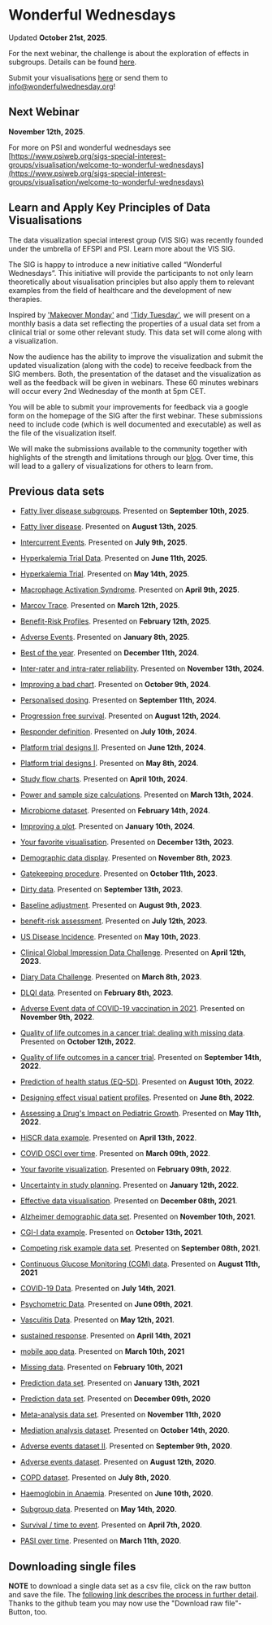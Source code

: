 # Wonderful Wednesdays

Updated **October 21st, 2025**. 

For the next webinar, the challenge is about the exploration of effects in subgroups. Details can be found [here](data/2025/2025-10-08).

Submit your visualisations [here](https://docs.google.com/forms/d/e/1FAIpQLSdNAaiuUAD89LAdQm5KNnLWs-MjqA4pzX2VHAwN7iqwoKpi-Q/viewform) or send them to <info@wonderfulwednesday.org>!

## Next Webinar

**November 12th, 2025**.

For more on PSI and wonderful wednesdays see [https://www.psiweb.org/sigs-special-interest-groups/visualisation/welcome-to-wonderful-wednesdays](https://www.psiweb.org/sigs-special-interest-groups/visualisation/welcome-to-wonderful-wednesdays)

## Learn and Apply Key Principles of Data Visualisations
The data visualization special interest group (VIS SIG) was recently founded under the umbrella of EFSPI and PSI. Learn more about the VIS SIG.

The SIG is happy to introduce a new initiative called “Wonderful Wednesdays”. This initiative will provide the participants to not only learn theoretically about visualisation principles but also apply them to relevant examples from the field of healthcare and the development of new therapies. 

Inspired by ['Makeover Monday'](https://www.makeovermonday.co.uk/) and ['Tidy Tuesday'](https://github.com/rfordatascience/tidytuesday), we will present on a monthly basis a data set reflecting the properties of a usual data set from a clinical trial or some other relevant study. This data set will come along with a visualization. 

Now the audience has the ability to improve the visualization and submit the updated visualization (along with the code) to receive feedback from the SIG members. Both, the presentation of the dataset and the visualization as well as the feedback will be given in webinars. These 60 minutes webinars will occur every 2nd Wednesday of the month at 5pm CET. 

You will be able to submit your improvements for feedback via a google form on the homepage of the SIG after the first webinar. These submissions need to include code (which is well documented and executable) as well as the file of the visualization itself.

We will make the submissions available to the community together with highlights of the strength and limitations through our [blog](https://vis-sig.github.io/blog/). Over time, this will lead to a gallery of visualizations for others to learn from.


## Previous data sets 

* [Fatty liver disease subgroups](data/2025/2025-09-10). Presented on **September 10th, 2025**.

* [Fatty liver disease](data/2025/2025-08-13). Presented on **August 13th, 2025**.

* [Intercurrent Events](data/2025/2025-07-09). Presented on **July 9th, 2025**.

* [Hyperkalemia Trial Data](data/2025/2025-06-11). Presented on **June 11th, 2025**.

* [Hyperkalemia Trial](data/2025/2025-05-14). Presented on **May 14th, 2025**.

* [Macrophage Activation Syndrome](data/2025/2025-04-09). Presented on **April 9th, 2025**.

* [Marcov Trace](data/2025/2025-03-12). Presented on **March 12th, 2025**.

* [Benefit-Risk Profiles](data/2025/2025-02-12). Presented on **February 12th, 2025**.
 
* [Adverse Events](data/2025/2025-01-08). Presented on **January 8th, 2025**.

* [Best of the year](data/2024/2024-12-11). Presented on **December 11th, 2024**.

* [Inter-rater and intra-rater reliability](data/2024/2024-11-13). Presented on **November 13th, 2024**.

* [Improving a bad chart](data/2024/2024-10-09). Presented on **October 9th, 2024**.

* [Personalised dosing](data/2024/2024-09-11). Presented on **September 11th, 2024**.

* [Progression free survival](data/2024/2024-08-12). Presented on **August 12th, 2024**.

* [Responder definition](data/2024/2024-07-10). Presented on **July 10th, 2024**.

* [Platform trial designs II](data/2024/2024-06-12). Presented on **June 12th, 2024**.

* [Platform trial designs I](data/2024/2024-05-08). Presented on **May 8th, 2024**.

* [Study flow charts](data/2024/2024-04-10). Presented on **April 10th, 2024**.

* [Power and sample size calculations](data/2024/2024-03-13). Presented on **March 13th, 2024**.

* [Microbiome dataset](data/2024/2024-02-14). Presented on **February 14th, 2024**.

* [Improving a plot](data/2023/2024-01-10). Presented on **January 10th, 2024**.

* [Your favorite visualisation](data/2023/2023-12-13). Presented on **December 13th, 2023**.

* [Demographic data display](data/2023/2023-11-08). Presented on **November 8th, 2023**.

* [Gatekeeping procedure](data/2023/2023-10-11). Presented on **October 11th, 2023**.

* [Dirty data](data/2023/2023-09-13). Presented on **September 13th, 2023**.

* [Baseline adjustment](data/2023/2023-08-09). Presented on **August 9th, 2023**.

* [benefit-risk assessment](data/2023/2023-07-12). Presented on **July 12th, 2023**.

* [US Disease Incidence](data/2023/2023-05-10). Presented on **May 10th, 2023**.

* [Clinical Global Impression Data Challenge](data/2023/2023-04-12). Presented on **April 12th, 2023**.

* [Diary Data Challenge](data/2023/2023-02-08). Presented on **March 8th, 2023**.

* [DLQI data](data/2023/2023-02-08). Presented on **February 8th, 2023**.

* [Adverse Event data of COVID-19 vaccination in 2021](data/2022/2022-11-09). Presented on **November 9th, 2022**.

* [Quality of life outcomes in a cancer trial: dealing with missing data](data/2022/2022-10-12). Presented on **October 12th, 2022**.

* [Quality of life outcomes in a cancer trial](data/2022/2022-09-14). Presented on **September 14th, 2022**.

* [Prediction of health status (EQ-5D)](data/2022/2022-08-10). Presented on **August 10th, 2022**.

* [Designing effect visual patient profiles](data/2022/2022-06-08). Presented on **June 8th, 2022**.  

* [Assessing a Drug's Impact on Pediatric Growth](data/2022/2022-05-11). Presented on **May 11th, 2022**.

* [HiSCR data example](data/2022/2022-04-13). Presented on **April 13th, 2022**.

* [COVID OSCI over time](data/2022/2022-03-09). Presented on **March 09th, 2022**.

* [Your favorite visualization](data/2022/2022-02-09). Presented on **February 09th, 2022**.

* [Uncertainty in study planning](data/2022/2022-01-12). Presented on **January 12th, 2022**.

* [Effective data visualisation](data/2021/2021-12-08). Presented on **December 08th, 2021**.

* [Alzheimer demographic data set](data/2021/2021-11-10). Presented on **November 10th, 2021**.

* [CGI-I data example](data/2021/2021-10-13). Presented on **October 13th, 2021**.

* [Competing risk example data set](data/2021/2021-09-08). Presented on **September 08th, 2021**.

* [Continuous Glucose Monitoring (CGM) data](data/2021/2021-08-11). Presented on **August 11th, 2021**

* [COVID-19 Data](data/2021/2021-07-14). Presented on **July 14th, 2021**.

* [Psychometric Data](data/2021/2021-06-09). Presented on **June 09th, 2021**.

* [Vasculitis Data](data/2021/2021-05-12). Presented on **May 12th, 2021**.

* [sustained response](data/2021/2021-04-14). Presented on **April 14th, 2021**

* [mobile app data](data/2021/2021-03-10). Presented on **March 10th, 2021**

* [Missing data](data/2021/2021-02-10). Presented on **February 10th, 2021**

* [Prediction data set](data/2021/2021-01-13). Presented on **January 13th, 2021**

* [Prediction data set](data/2020/2020-12-09). Presented on **December 09th, 2020**

* [Meta-analysis data set](data/2020/2020-11-11). Presented on **November 11th, 2020**

* [Mediation analysis dataset](data/2020/2020-10-14).  Presented on **October 14th, 2020**.

* [Adverse events dataset II](data/2020/2020-09-09).  Presented on **September 9th, 2020**.

* [Adverse events dataset](data/2020/2020-08-12). Presented on **August 12th, 2020**.

* [COPD dataset](data/2020/2020-07-08). Presented on **July 8th, 2020**.  

* [Haemoglobin in Anaemia](data/2020/2020-06-10). Presented on **June 10th, 2020**. 

* [Subgroup data](data/2020/2020-05-13). Presented on **May 14th, 2020**. 

* [Survival / time to event](data/2020/2020-04-08). Presented on **April 7th, 2020**. 

* [PASI over time](data/2020/2020-03-11). Presented on **March 11th, 2020**. 

## Downloading single files

**NOTE** to download a single data set as a csv file, click on the raw button and save the file. The [following link describes the process in further detail](https://stackoverflow.com/questions/4604663/download-single-files-from-github).
Thanks to the github team you may now use the "Download raw file"-Button, too.
